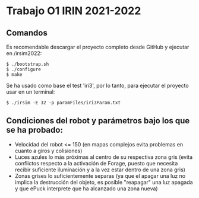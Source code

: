 # Trabajo O1 IRIN 2021-2022
## Comandos
Es recomendable descargar el proyecto completo desde GitHub y ejecutar en /irsim2022:

```
$ ./bootstrap.sh
$ ./configure
$ make
```

Se ha usado como base el test 'iri3', por lo tanto, para ejecutar el proyecto usar en un terminal:

```
$ ./irsim -E 32 -p paramFiles/iri3Param.txt 
```
## Condiciones del robot y parámetros bajo los que se ha probado:
* Velocidad del robot <= 150 (en mapas complejos evita problemas en cuanto a giros y colisiones)
* Luces azules lo más próximas al centro de su respectiva zona gris (evita conflictos respecto a la activación de Forage, puesto que necesita recibir suficiente iluminación y a la vez estar dentro de una zona gris)
* Zonas grises lo suficientemente separas (ya que el apagar una luz no implica la destrucción del objeto, es posible "reapagar" una luz apagada y que ePuck interprete que ha alcanzado una zona nueva)
